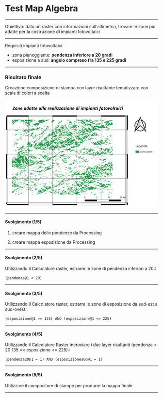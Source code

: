 # Test Map Algebra

---


Obiettivo: dato un raster con informazioni sull'altimetria, trovare le zone più
adatte per la costruzione di impianti fotovoltaici

---

Requisiti impianti fotovoltaici:

* zona pianeggiante: **pendenza inferiore a 20 gradi**
* esposizione a sud: **angolo compreso fra 135 e 225 gradi**


---

### Risultato finale

Creazione composizione di stampa con layer risultante tematizzato con scala di
colori a scelta

![Immagine](assets/mappa_fotovoltaici.png)

---

#### Svolgimento (1/5)

1. creare mappa delle pendenze da Processing

2. creare mappa esposizione da Processing

---

#### Svolgimento (2/5)

Utilizzando il Calcolatore raster, estrarre le zone di pendenza inferiori a 20::

    (pendenza@1 < 20)

---


#### Svolgimento (3/5)

Utilizzando il Calcolatore raster, estrarre le zone di esposizione da sud-est a sud-ovest::

    (esposizione@1 >= 135) AND (esposizione@1 <= 225)

---

#### Svolgimento (4/5)

Utilizzando il Calcolatore Raster incrociare i due layer risultanti (pendenza < 20
135 =< esposizione <= 225)::

    (pendenza20@1 = 1) AND (esposizionesud@1 = 1)

---

#### Svolgimento (5/5)

Utilizzare il compositore di stampe per produrre la mappa finale

---
